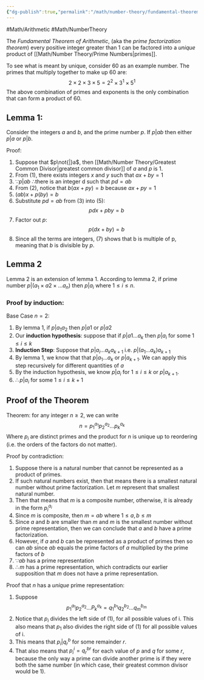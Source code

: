 ```yaml
---
{"dg-publish":true,"permalink":"/math/number-theory/fundamental-theorem-of-arithmetic/"}
---
```



#Math/Arithmetic 
#Math/NumberTheory 

The *Fundamental Theorem of Arithmetic*, (aka the *prime factorization theorem*) every positive integer greater than $1$ can be factored into a *unique* product of [[Math/Number Theory/Prime Numbers\|primes]].

To see what is meant by unique, consider $60$ as an example number. The primes that multiply together to make up $60$ are: 
$$
2 \times 2 \times 3 \times 5=2^2\times 3^1 \times 5^1
$$
The above combination of primes and exponents is the only combination that can form a product of $60$.

## Lemma 1:

Consider the integers $a$ and $b$, and the prime number $p$. If $p|ab$ then either $p|a$ or $p|b$.

Proof:
1. Suppose that $p\not{|}a$, then [[Math/Number Theory/Greatest Common Divisor\|greatest common divisor]] of $a$ and $p$ is 1.
2. From (1), there exists integers $x$ and $y$ such that $ax+by=1$
3. $\because p|ab$ $\therefore$there is an integer d such that $pd=ab$
4. From (2), notice that $b(ax+py)=b$ because $ax+py=1$
5. $(ab)x+p(by)=b$
6. Substitute $pd=ab$ from (3) into (5): $$pdx+pby=b$$
7. Factor out $p$: $$p(dx+by)=b$$
8. Since all the terms are integers, (7) shows that b is multiple of p, meaning that $b$ is divisible by $p$.

## Lemma 2

Lemma 2 is an extension of lemma 1. According to lemma 2, if prime number $p|(a_1\times a2\times...a_n)$ then $p|a_i$ where $1\leq i\leq n$.

### Proof by induction:

Base Case $n=2$:
1. By lemma 1, if $p|a_1a_2$ then $p|a1$ or $p|a2$
2. Our **induction hypothesis**: suppose that if $p|a1...a_k$ then $p|a_i$ for some $1\leq i\leq k$
3. **Induction Step**: Suppose that $p|a_i...a_ka_{k+1}$ i.e. $p|(a_1...a_k)a_{k+1}$
4. By lemma 1, we know that that $p|a_1...a_k$ or $p|a_{k+1}$. We can apply this step recursively for different quantities of $a$
5. By the induction hypothesis, we know $p|a_i$ for $1\leq i\leq k$ or $p|a_{k+1}$.
6. $\therefore p|a_i$ for some $1\leq i\leq k+1$

## Proof of the Theorem

Theorem: for any integer $n\geq2$, we can write $$n=p^{a_1}_1p^{a_2}_2...p^{a_k}_k$$
Where $p_i$ are distinct primes and the product for $n$ is unique up to reordering (i.e. the orders of the factors do not matter).

Proof by contradiction:
1. Suppose there is a natural number that cannot be represented as a product of primes.
2. If such natural numbers exist, then that means there is a smallest natural number without prime factorization. Let $m$ represent that smallest natural number.
3. Then that means that $m$ is a composite number, otherwise, it is already in the form $p_i^{a_i}$
4. Since $m$ is composite, then $m=ab$ where $1\leq a,b \leq m$
5. Since $a$ and $b$ are smaller than $m$ and $m$ is the smallest number without prime representation, then we can conclude that $a$ and $b$ have a prime factorization.
6. However, if $a$ and $b$ can be represented as a product of primes then so can $ab$ since $ab$ equals the prime factors of $a$ multiplied by the prime factors of $b$
7. $\because ab$ has a prime representation
8. $\therefore m$ has a prime representation, which contradicts our earlier supposition that $m$ does not have a prime representation.

Proof that $n$ has a *unique* prime representation:
1. Suppose $$p_1^{a_1}p_2^{a_2} ...P_k^{a_k}=q_1^{b_1}q_2^{b_2} ...q_m^{b_m}$$
2. Notice that $p_i$ divides the left side of (1), for all possible values of i. This also means that $p_1$ also divides the right side of (1) for all possible values of i.
3. This means that $p_i|q_r^{b}$ for some remainder $r$.
4. That also means that $p_i^i=q_r^{br}$ for each value of $p$ and $q$ for some $r$, because the only way a prime can divide another prime is if they were both the same number (in which case, their greatest common divisor would be 1).